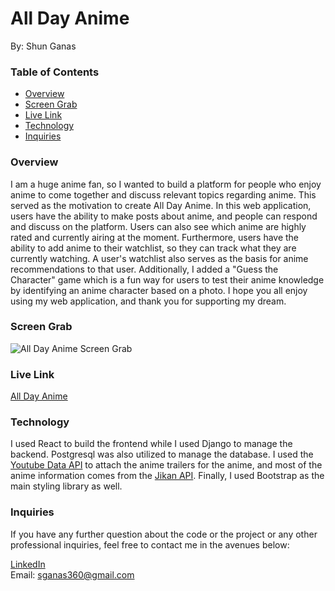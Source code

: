 # All Day Anime
By: Shun Ganas

### Table of Contents
- [Overview](#overview)
- [Screen Grab](#screen-grab)
- [Live Link](#live-link)
- [Technology](#technology)
- [Inquiries](#inquiries)

### Overview
I am a huge anime fan, so I wanted to build a platform for people who enjoy anime to come together and discuss relevant topics regarding anime. This served as the motivation to create All Day Anime. In this web application, users have the ability to make posts about anime, and people can respond and discuss on the platform. Users can also see which anime are highly rated and currently airing at the moment. Furthermore, users have the ability to add anime to their watchlist, so they can track what they are currently watching. A user's watchlist also serves as the basis for anime recommendations to that user. Additionally, I added a "Guess the Character" game which is a fun way for users to test their anime knowledge by identifying an anime character based on a photo. I hope you all enjoy using my web application, and thank you for supporting my dream.
### Screen Grab
![All Day Anime Screen Grab](https://res.cloudinary.com/strongest-link/image/upload/v1655226964/anime_pemtc2.png)
### Live Link
[All Day Anime](https://alldayanime.shunganas.com)
### Technology
I used React to build the frontend while I used Django to manage the backend. Postgresql was also utilized to manage the database. I used the [Youtube Data API](https://developers.google.com/youtube/v3) to attach the anime trailers for the anime, and most of the anime information comes from the [Jikan API](https://jikan.moe/). Finally, I used Bootstrap as the main styling library as well. 
### Inquiries
If you have any further question about the code or the project or any other professional inquiries, feel free to contact me in the avenues below:


[LinkedIn](https://www.linkedin.com/in/shun-ganas/)<br>
Email: sganas360@gmail.com
